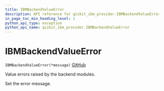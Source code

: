 ```yaml
---
title: IBMBackendValueError
description: API reference for qiskit_ibm_provider.IBMBackendValueError
in_page_toc_min_heading_level: 1
python_api_type: exception
python_api_name: qiskit_ibm_provider.IBMBackendValueError
---
```


# IBMBackendValueError

<span id="qiskit_ibm_provider.IBMBackendValueError" />

`IBMBackendValueError(*message)` [GitHub](https://github.com/qiskit/qiskit-ibm-provider/tree/stable/0.8/qiskit_ibm_provider/exceptions.py "view source code")

Value errors raised by the backend modules.

Set the error message.

